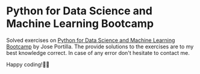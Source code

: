 # Python for Data Science and Machine Learning Bootcamp
Solved exercises on [Python for Data Science and Machine Learning Bootcamp]() by Jose Portilla. The provide solutions to the exercises are to my best knowledge correct. In case of any error don't hesitate to contact me.

Happy coding!🤩️🎉️
